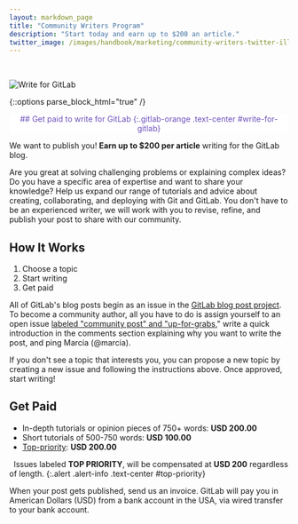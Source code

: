 ```yaml
---
layout: markdown_page
title: "Community Writers Program"
description: "Start today and earn up to $200 an article."
twitter_image: /images/handbook/marketing/community-writers-twitter-illustration.png
---
```


<br>

![Write for GitLab](/images/handbook/marketing/community-writers-twitter-illustration.png)

{::options parse_block_html="true" /}

<div class="alert alert-purple center">
## <i class="fa fa-gitlab fa-fw" style="color:rgb(107,79,187); font-size:.85em" aria-hidden="true"></i> Get paid to write for GitLab <i class="fa fa-gitlab fa-fw" style="color:rgb(107,79,187); font-size:.85em" aria-hidden="true"></i>
{:.gitlab-orange .text-center #write-for-gitlab}
</div>

We want to publish you! **Earn up to $200 per article** writing for the GitLab blog.

Are you great at solving challenging problems or explaining complex ideas? Do you
have a specific area of expertise and want to share your knowledge? Help us expand 
our range of tutorials and advice about creating, collaborating, and deploying with 
Git and GitLab.  You don't have to be an experienced writer, we will work with you
to revise, refine, and publish your post to share with our community. 

## How It Works

1. Choose a topic
2. Start writing
3. Get paid

All of GitLab's blog posts begin as an issue in the [GitLab blog post project][blog-project]. 
To become a community author, all you have to do is assign yourself to an open 
issue [labeled "community post" and "up-for-grabs][avail-posts]," write a quick introduction in 
the comments section explaining why you want to write the post, and ping Marcia (@marcia).

If you don't see a topic that interests you, you can propose a new topic by 
creating a new issue and following the instructions above. Once approved, start writing! 

## Get Paid

- In-depth tutorials or opinion pieces of 750+ words: **USD 200.00**
- Short tutorials of 500-750 words: **USD 100.00**
- [Top-priority](#top-priority): **USD 200.00**

<i class="fa fa-exclamation-triangle" aria-hidden="true" style="color: rgb(49, 112, 143);"></i>&nbsp;
Issues labeled **TOP PRIORITY**, will be compensated at **USD 200** regardless of length.
{:.alert .alert-info .text-center #top-priority}

When your post gets published, send us an invoice. GitLab will pay you in 
American Dollars (USD) from a bank account in the USA, via wired transfer 
to your bank account. 

<!-- identifiers -->

[avail-posts]: https://gitlab.com/gitlab-com/blog-posts/issues?scope=all&state=opened&utf8=%E2%9C%93&label_name%5B%5D=Community+Posts&label_name%5B%5D=up-for-grabs
[blog-project]: https://gitlab.com/gitlab-com/blog-posts
[CI/CD/CD]: /2016/08/05/continuous-integration-delivery-and-deployment-with-gitlab/
[ConvDev]: /2016/09/13/gitlab-master-plan/#convdev
[GitLab Blog]: /handbook/marketing/blog/#publishing-process-for-community-writers
[our blog]: /blog/
[Pages group]: https://gitlab.com/groups/pages
[Technical Writing]: /handbook/marketing/developer-relations/technical-writing/#professional-writing-techniques
[topics-issues]: https://gitlab.com/gitlab-com/blog-posts/issues/

<!-- labels -->

[Community Posts]: https://gitlab.com/gitlab-com/blog-posts/issues?label_name%5B%5D=Community+Posts
[Up-for-grabs]: https://gitlab.com/gitlab-com/blog-posts/issues?label_name%5B%5D=up-for-grabs
[$100]: https://gitlab.com/gitlab-com/blog-posts/issues?label_name%5B%5D=%24+100
[$200]: https://gitlab.com/gitlab-com/blog-posts/issues?label_name%5B%5D=%24200
[TOP PRIORITY]: https://gitlab.com/gitlab-com/blog-posts/issues?label_name%5B%5D=TOP+PRIORITY

<style>
.center {
  text-align: center;
  display: block;
  margin-right: auto;
  margin-left: auto;
}
.alert-purple {
  color: rgb(107,79,187);
  background-color: #fff;
  border-color: rgba(107,79,187,.5);
}
.alert-purple h2 {
      margin-top: 15px;
}
</style>
